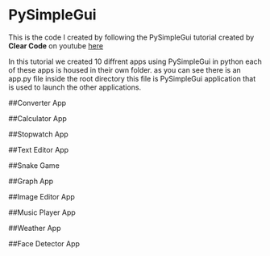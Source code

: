 # PySimpleGui

This is the code I created by following the PySimpleGui tutorial created by **Clear Code** on youtube <a href="https://www.youtube.com/watch?v=kQ8DGP9p2LY&t=1" target="_blank">here</a>

In this tutorial we created 10 diffrent apps using PySimpleGui in python each of these apps is housed in their own folder. as you can see there is an app.py file inside the root directory this file is PySimpleGui application that is used to launch the other applications.

##Converter App

##Calculator App

##Stopwatch App

##Text Editor App

##Snake Game

##Graph App

##Image Editor App

##Music Player App

##Weather App

##Face Detector App
